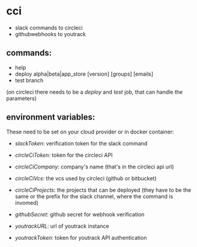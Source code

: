 # cci
- slack commands to circleci
- githubwebhooks to youtrack

## commands:
- help
- deploy alpha|beta|app_store [version] [groups] [emails]
- test branch

(on circleci there needs to be a *deploy* and *test* job, that can handle the parameters)

## environment variables:
These need to be set on your cloud provider or in docker container:
- *slackToken*: verification token for the slack command
- *circleCiToken*: token for the circleci API
- *circleCiCompany*: company's name (that's in the circleci api url)
- *circleCiVcs*: the vcs used by circleci (github or bitbucket)
- *circleCiProjects*: the projects that can be deployed (they have to be the same or the prefix for the slack channel, where the command is invomed)

- *githubSecret*: github secret for webhook verification
- *youtrackURL*: url of youtrack instance
- *youtrackToken*: token for youtrack API authentication

